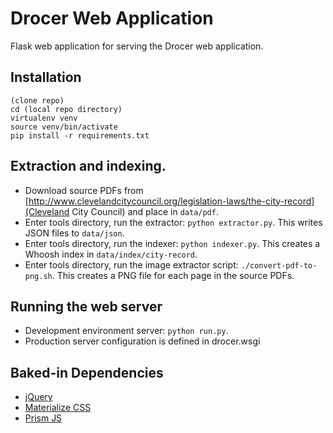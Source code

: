 # Drocer Web Application

Flask web application for serving the Drocer web application.

## Installation
```
(clone repo)
cd (local repo directory)
virtualenv venv
source venv/bin/activate
pip install -r requirements.txt

```

## Extraction and indexing.

 - Download source PDFs from [http://www.clevelandcitycouncil.org/legislation-laws/the-city-record](Cleveland City Council) and place in `data/pdf`.
 - Enter tools directory, run the extractor: `python extractor.py`.  This writes JSON files to `data/json`.
 - Enter tools directory, run the indexer: `python indexer.py`.  This creates a Whoosh index in `data/index/city-record`.
 - Enter tools directory, run the image extractor script: `./convert-pdf-to-png.sh`.  This creates a PNG file for each page in the source PDFs.

## Running the web server

 - Development environment server: `python run.py`.
 - Production server configuration is defined in drocer.wsgi

## Baked-in Dependencies
 - [jQuery](https://jquery.com/)
 - [Materialize CSS](http://materializecss.com/)
 - [Prism JS](http://prismjs.com/)
